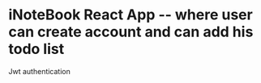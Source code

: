 # iNoteBook React App -- where user can create account and can add his todo list 
Jwt authentication 
